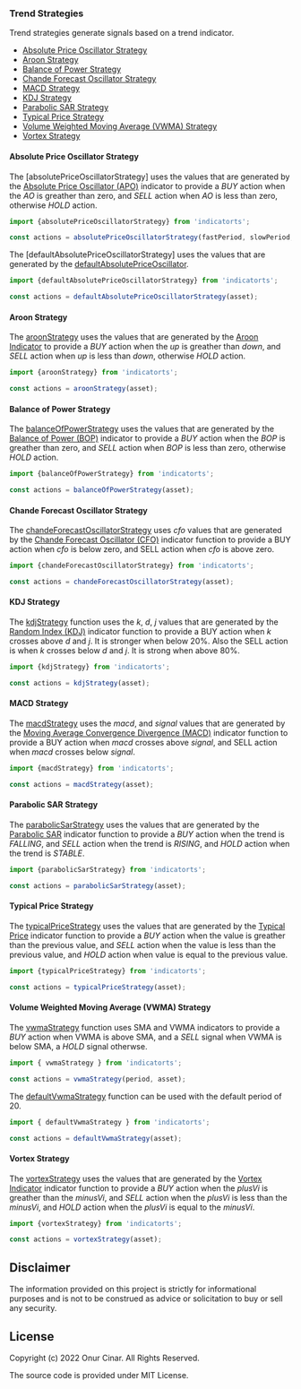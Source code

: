 ### Trend Strategies

Trend strategies generate signals based on a trend indicator.

- [Absolute Price Oscillator Strategy](#absolute-price-oscillator-strategy)
- [Aroon Strategy](#aroon-strategy)
- [Balance of Power Strategy](#balance-of-power-strategy)
- [Chande Forecast Oscillator Strategy](#chande-forecast-oscillator-strategy)
- [MACD Strategy](#macd-strategy)
- [KDJ Strategy](#kdj-strategy)
- [Parabolic SAR Strategy](#parabolic-sar-strategy)
- [Typical Price Strategy](#typical-price-strategy)
- [Volume Weighted Moving Average (VWMA) Strategy](#volume-weighted-moving-average-vwma-strategy)
- [Vortex Strategy](#vortex-strategy)

#### Absolute Price Oscillator Strategy

The [absolutePriceOscillatorStrategy] uses the values that are generated by the [Absolute Price Oscillator (APO)](../../indicator/trend/index.md#absolute-price-oscillator-apo) indicator to provide a _BUY_ action when the _AO_ is greather than zero, and _SELL_ action when _AO_ is less than zero, otherwise _HOLD_ action.

```TypeScript
import {absolutePriceOscillatorStrategy} from 'indicatorts';

const actions = absolutePriceOscillatorStrategy(fastPeriod, slowPeriod, asset);
```

The [defaultAbsolutePriceOscillatorStrategy] uses the values that are generated by the [defaultAbsolutePriceOscillator](../../indicator/trend/index.md#absolute-price-oscillator-apo).

```TypeScript
import {defaultAbsolutePriceOscillatorStrategy} from 'indicatorts';

const actions = defaultAbsolutePriceOscillatorStrategy(asset);
```

#### Aroon Strategy

The [aroonStrategy](./aroonStrategy.ts) uses the values that are generated by the [Aroon Indicator](../../indicator/trend/index.md#aroon-indicator) to provide a _BUY_ action when the _up_ is greather than _down_, and _SELL_ action when _up_ is less than _down_, otherwise _HOLD_ action.

```TypeScript
import {aroonStrategy} from 'indicatorts';

const actions = aroonStrategy(asset);
```

#### Balance of Power Strategy

The [balanceOfPowerStrategy](./balanceOfPowerStrategy.ts) uses the values that are generated by the [Balance of Power (BOP)](../../indicator/trend/index.md#balance-of-power-bop) indicator to provide a _BUY_ action when the _BOP_ is greather than zero, and _SELL_ action when _BOP_ is less than zero, otherwise _HOLD_ action.

```TypeScript
import {balanceOfPowerStrategy} from 'indicatorts';

const actions = balanceOfPowerStrategy(asset);
```

#### Chande Forecast Oscillator Strategy

The [chandeForecastOscillatorStrategy](./chandeForecastOscillatorStrategy.ts) uses _cfo_ values that are generated by the [Chande Forecast Oscillator (CFO)](../../indicator/trend/index.md#chande-forecast-oscillator-cfo) indicator function to provide a BUY action when _cfo_ is below zero, and SELL action when _cfo_ is above zero.

```TypeScript
import {chandeForecastOscillatorStrategy} from 'indicatorts';

const actions = chandeForecastOscillatorStrategy(asset);
```

#### KDJ Strategy

The [kdjStrategy](./kdjStrategy.ts) function uses the _k_, _d_, _j_ values that are generated by the [Random Index (KDJ)](../../indicator/trend/index.md#random-index-kdj) indicator function to provide a BUY action when _k_ crosses above _d_ and _j_. It is stronger when below 20%. Also the SELL action is when _k_ crosses below _d_ and _j_. It is strong when above 80%.

```TypeScript
import {kdjStrategy} from 'indicatorts';

const actions = kdjStrategy(asset);
```

#### MACD Strategy

The [macdStrategy](./macdStrategy.ts) uses the _macd_, and _signal_ values that are generated by the [Moving Average Convergence Divergence (MACD)](../../indicator/trend/index.md#moving-average-convergence-divergence-macd) indicator function to provide a BUY action when _macd_ crosses above _signal_, and SELL action when _macd_ crosses below _signal_.

```TypeScript
import {macdStrategy} from 'indicatorts';

const actions = macdStrategy(asset);
```

#### Parabolic SAR Strategy

The [parabolicSarStrategy](./parabolicSarStrategy.ts) uses the values that are generated by the [Parabolic SAR](../../indicator/trend/index.md#parabolic-sar) indicator function to provide a _BUY_ action when the trend is _FALLING_, and _SELL_ action when the trend is _RISING_, and _HOLD_ action when the trend is _STABLE_.

```TypeScript
import {parabolicSarStrategy} from 'indicatorts';

const actions = parabolicSarStrategy(asset);
```

#### Typical Price Strategy

The [typicalPriceStrategy](./typicalPriceStrategy.ts) uses the values that are generated by the [Typical Price](../../indicator/trend/index.md#typical-price) indicator function to provide a _BUY_ action when the value is greather than the previous value, and _SELL_ action when the value is less than the previous value, and _HOLD_ action when value is equal to the previous value.

```TypeScript
import {typicalPriceStrategy} from 'indicatorts';

const actions = typicalPriceStrategy(asset);
```

#### Volume Weighted Moving Average (VWMA) Strategy

The [vwmaStrategy](./vwmaStrategy.ts) function uses SMA and VWMA indicators to provide a _BUY_ action when VWMA is above SMA, and a _SELL_ signal when VWMA is below SMA, a _HOLD_ signal otherwse.

```TypeScript
import { vwmaStrategy } from 'indicatorts';

const actions = vwmaStrategy(period, asset);
```

The [defaultVwmaStrategy](./vwmaStrategy.ts) function can be used with the default period of 20.

```TypeScript
import { defaultVwmaStrategy } from 'indicatorts';

const actions = defaultVwmaStrategy(asset);
```

#### Vortex Strategy

The [vortexStrategy](./vortexStrategy.ts) uses the values that are generated by the [Vortex Indicator](../../indicator/trend/index.md#vortex-indicator) indicator function to provide a _BUY_ action when the _plusVi_ is greather than the _minusVi_, and _SELL_ action when the _plusVi_ is less than the _minusVi_, and _HOLD_ action when the _plusVi_ is equal to the _minusVi_.

```TypeScript
import {vortexStrategy} from 'indicatorts';

const actions = vortexStrategy(asset);
```

## Disclaimer

The information provided on this project is strictly for informational purposes and is not to be construed as advice or solicitation to buy or sell any security.

## License

Copyright (c) 2022 Onur Cinar. All Rights Reserved.

The source code is provided under MIT License.
